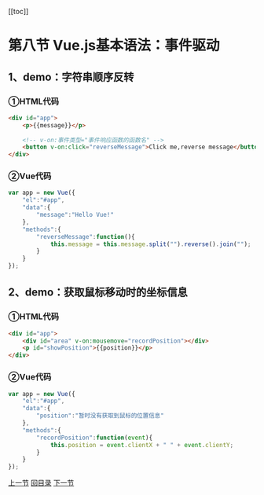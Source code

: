 [[toc]]

# 第八节 Vue.js基本语法：事件驱动

## 1、demo：字符串顺序反转

### ①HTML代码

```html
<div id="app">
	<p>{{message}}</p>
	
	<!-- v-on:事件类型="事件响应函数的函数名" -->
	<button v-on:click="reverseMessage">Click me,reverse message</button>
</div>
```



### ②Vue代码

```javascript
var app = new Vue({
	"el":"#app",
	"data":{
		"message":"Hello Vue!"				
	},
	"methods":{
		"reverseMessage":function(){
			this.message = this.message.split("").reverse().join("");
		}
	}
});
```



## 2、demo：获取鼠标移动时的坐标信息

### ①HTML代码

```html
<div id="app">
	<div id="area" v-on:mousemove="recordPosition"></div>
	<p id="showPosition">{{position}}</p>
</div>
```



### ②Vue代码

```javascript
var app = new Vue({
	"el":"#app",
	"data":{
		"position":"暂时没有获取到鼠标的位置信息"
	},
	"methods":{
		"recordPosition":function(event){
			this.position = event.clientX + " " + event.clientY;
		}
	}
});
```



[上一节](verse07.html) [回目录](index.html) [下一节](verse09.html)